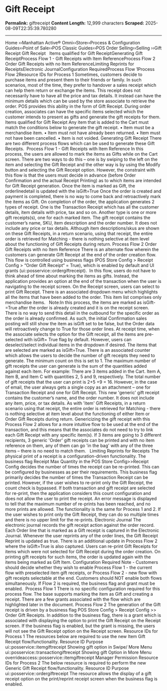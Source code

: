 # Gift Receipt

**Permalink:** giftreceipt
**Content Length:** 12,999 characters
**Scraped:** 2025-08-09T22:35:39.780280

---

Home &rsaquo;&rsaquo;Manhattan Active® Omni&rsaquo;&rsaquo;Store&rsaquo;&rsaquo;Process & Configuration Guides&rsaquo;&rsaquo;Point of Sale&rsaquo;&rsaquo;POS Classic Guides&rsaquo;&rsaquo;POS Order Selling&rsaquo;&rsaquo;Selling ››Gift Receipt Gift Receipt &nbsp; Items qualified for Gift ReceiptGenerating Gift ReceiptProcess Flow 1 - Gift Receipts with Item ReferenceProcess Flow 2 Order Gift Receipts with no Item ReferenceLimiting Reprints for ReceiptsElectronic JournalConfiguration RequiredProcess Flow 1Process Flow 2Resource IDs for Process 1 Sometimes, customers decide to purchase items and present them to their friends or family. In such scenarios, most of the time, they prefer to handover a sales receipt which can help them return or exchange the items. This receipt does not necessarily have to have all the price and tax details. It instead can have the minimum details which can be used by the store associate to retrieve the order. POS provides this ability in the form of Gift Receipt. During order creation, associates can have the specific items selected which the customer intends to present as gifts and generate the gift receipts for them. Items qualified for Gift Receipt Any item that is added to the Cart must match the conditions below to generate the gift receipt. &bull; Item must be a merchandise item. &bull; Item must not have already been returned. &bull; Item must not have been cancelled. &bull; Item is not voided. Generating Gift Receipt There are two different process flows which can be used to generate these Gift Receipts.&nbsp; Process Flow 1 - Gift Receipts with Item Reference In this process, the users are allowed to mark the items as Gifts while on the Cart screen. There are two ways to do this &ndash; one is by swiping to the left on the item and selecting the Gift Receipt and the other way is by using the Modify button and selecting the Gift Receipt option. However, the constraint with this flow is that the users must decide in advance (before Order Confirmation and the actual Receipt Printing) as to which items are intended for Gift Receipt generation. Once the item is marked as Gift, the orderlinedetail is updated with the isGift=True Once the order is created and payment is completed, there is no way to come back and retroactively mark the items as Gift. On completion of the order, the application generates 2 types of receipt. One is the Transaction Receipt which has all the customer details, item details with price, tax and so on. Another type is one or more gift receipts(s), one for each marked item. The gift receipt contains the customer&rsquo;s name, SKU, item description and the order number. It does not include any price or tax details. Although item descriptions/skus are shown on these Gift Receipts, in a return scenario, using that receipt, the entire order is retrieved for Matching - there is nothing selective at item level about the functioning of Gift Receipts during return. Process Flow 2 Order Gift Receipts with no Item Reference There is an alternate flow wherein the customers can generate Gift Receipt at the end of the order creation flow. This flow is controlled using business flags (POS Store Config &gt; Receipt Config &gt; &ldquo;Order Gift Receipt&ldquo; = True), which is enabled by default and UI grants (ui::posservice::ordergiftreceipt).&nbsp; In this flow, users do not have to think ahead of time about marking the items as gifts. Instead, the application provides an option at the end of the transaction when the user is navigating to the receipt screen. On the Receipt screen, users can select to print Gift Receipt. There is an associated dropdown menu which highlights all the items that have been added to the order. This item list comprises only merchandise items. &nbsp; Note:In this process, the items are marked as isGift-=True after the order is already created and it is on the receipt screen. There is no way to send this detail in the outbound for the specific order as the order is already confirmed. As such, the initial Confirmation sales posting will still show the item as isGift set to be false, but the Order data will retroactively change to True for those order lines. At receipt time, when the associate selects the option for the Gift receipt, all the items are pre-selected with isGift= True flag by default. However, users can deselect/select individual items in the dropdown if desired. The items that are selected are marked as isGift=True. There is an associated counter which allows the users to decide the number of gift receipts they need to generate. The minimum count on this is set to 1. The maximum number of gift receipts the user can generate is the sum of the quantities added against each item. For example: There are 3 items added in the Cart. Item A, Item B, and Item C with quantities 2, 5 and 9, respectively. The total number of gift receipts that the user can print is 2+5 +9 = 16. However, in the case of email, the user always gets a single copy as an attachment &ndash; one for Transaction Receipt and one for Gift Receipt. This new &#39;generic&#39; gift receipt contains the customer&rsquo;s name, and the order number. It does not include any item, price, or tax details. As with &#39;item&#39; Gift Receipts, in a return scenario using that receipt, the entire order is retrieved for Matching - there is nothing selective at item level about the functioning of either Item or Order Gift Receipts during return. Genericizing the gift receipt with this Process Flow 2 allows for a more intuitive flow to be used at the end of the transaction, and this means that the associates do not need to try to link each Gift Receipt with any specific item(s). If 3 items are going to 3 different recipients, 3 generic &#39;Order&#39; gift receipts can be printed and with no item reference on them, any of them can go &#39;in the bag&#39; with any of the three items &ndash; there is no need to match them. &nbsp; Limiting Reprints for Receipts The physical print of a receipt is a configuration-driven functionality. The business flag Receipt Max Quantity in the POS Store Config&gt;&gt;Receipt Config decides the number of times the receipt can be re-printed. This can be configured by businesses as per their requirements. This business flag primarily decides the number of times the Transaction Receipt can be printed. However, if the user wishes to re-print only the Gift Receipt, the count check is bypassed. If both transaction and gift receipt are selected for re-print, then the application considers this count configuration and does not allow the user to print the receipt. An error message is displayed to tell&nbsp;that the maximum number of re-prints has been reached, and no more prints are allowed. The functionality is the same for Process 1 and 2. If the user wishes to print only the Gift Receipt, they can do so multiple times and there is no upper limit for the re-prints. Electronic Journal The electronic journal records the gift receipt action against the order record. Each Order line that is marked as a Gift receipt is captured in the Electronic Journal. Whenever the user reprints any of the order lines, the Gift Receipt Reprint is updated as true. There is an additional update in Process Flow 2 where the isGift=True is also captured. Users can re-print Gift Receipts for items which were not selected for Gift Receipt during the order creation. On printing gift receipts for such items, the order is updated again with the items being marked as Gift Item. Configuration Required Note - Customers should decide whether they wish to enable Process Flow 1 - the current flow with preselected item gift receipts, or Process Flow 2 - new flow with gift receipts selectable at the end.&nbsp;Customers should NOT enable both flows simultaneously. If Flow 2 is required, the business flag and grant must be enabled.&nbsp; Process Flow 1 There is no specific configuration required for this process flow. The base supports marking the item as Gift and creating a receipt. There are a few grants associated with the flow which are highlighted later in the document. Process Flow 2 The generation of the Gift receipt is driven by a business flag POS Store Config &gt; Receipt Config &gt;&gt; Order Gift Receipts. In addition to the business flag, there is a grant which is associated with displaying the option to print the Gift Receipt on the Receipt screen. If the business flag is enabled, but the grant is missing, the users will not see the Gift Receipt option on the Receipt screen. Resource IDs for Process 1 The resources below are required to use the new Item Gift Receipt flow/functionality. Resource ID Purpose ui::posservice::itemgiftreceipt Showing gift option in Swipe/ More Menu ui::posservice::transactiongiftreceipt Showing gift Option in More Menu overrideaccess::posservice::itemgiftreceipt Manager Permission Resource IDs for Process 2 The below resource is required to perform the new Generic Gift Receipt flow/functionality. Resource ID Purpose ui::posservice::ordergiftreceipt The resource allows the display of a gift receipt option on the print/reprint receipt screen when the business flag is enabled. &nbsp;